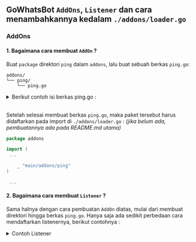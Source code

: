 ## GoWhatsBot `AddOns`, `Listener` dan cara menambahkannya kedalam `./addons/loader.go`

### AddOns

#### 1. Bagaimana cara membuat `AddOn` ?

Buat `package` direktori `ping` dalam `addons`, lalu buat sebuah berkas `ping.go`:

```
addons/
└── ping/
    └── ping.go
```

<details>
    <summary>Berikut contoh isi  berkas ping.go :</summary>


```go
package ping

import (
    "fmt"
    "main/core/addon"
    "main/core/mylog"
    "main/core/whats"
    "time"

    "go.mau.fi/whatsmeow"
    "go.mau.fi/whatsmeow/types/events"
)

// Menambahkan AddOn serta mendaftarkannya ke daftar eksekusi
var ItAddOn.NewAddOnRegistered("Pinger", "Melakukan ping")

func init() {
    // Menggunakan validator bawaan agar hanya nomor user yang valid
    ItAddOn.Validator = addon.AddonValidFromMe

    // Menambahkan fitur beserta perintah eksekusinya
    ItAddOn.AddFeatures(&addon.Feature{
        Patterns:    []string{".ping", ".p"},
        Description: "Get test ping time.",
        Usage:       "{pattern}",
        Execute:     executePing,

        // Menggunakan validator bawaan untuk mencocokkan patern
        Validator:   addon.FeaturePatternValid, 
        
        // Disini si fitur hanya mengharapkan event 
        Expecting:   &events.Message{}, 
        
    })

}

func executePing(a *addon.AddOn, f *addon.Feature, e interface{}, c *whatsmeow.Client) error {
    
    // Mempersiapkan event, pattern, args (teks setelah kata perintah)
    var eventMsg, _, pattern, args, err = whats.PrepareExec(e)
    var newctx = whats.NewContext(eventMsg, true, true, c)

    if err != nil {
        mylog.Error(a.Name, f.Name, pattern, args, err)
        return err
    }

    var text_result = fmt.Sprint(time.Since(eventMsg.Info.Timestamp).Milliseconds(), "ms")
    if resp, err := whats.SendTextMessage(eventMsg.Info.Chat, text_result, newctx, c); err != nil {
        return err
    } else {
        mylog.Info(pattern, resp.ID)
    }

    return nil
}
```

</details>
<br>

Setelah selesai membuat berkas `ping.go`, maka paket tersebut harus didaftarkan pada import di `./addons/loader.go` :
 _(jika belum ada, pembuatannya ada pada README.md utama)_
```go
package addons

import (
 ...

    _ "main/addons/ping"
)

 ...
```


#### 2. Bagaimana cara membuat `Listener` ?
Sama halnya dengan cara pembuatan `AddOn` diatas, mulai dari membuat direktori hingga berkas `ping.go`. Hanya saja ada sedikit perbedaan cara mendaftarkan listenernya, berikut contohnya :

<details>
    <summary>Contoh Listener</summary>

```go
package ping

import (
    "main/core/listener"
    "main/core/mylog"
    "main/core/whats"

    "go.mau.fi/whatsmeow"
    "go.mau.fi/whatsmeow/types/events"
)

func init() {

    // Mendaftarkan untuk memonitor event pesan masuk
    listener.AddEvent("*events.Message", executePing)
}

func executePing(e interface{}, c *whatsmeow.Client) error {
    

    // Mempersiapkan event, pattern, args (teks setelah kata perintah)
    var eventMsg, _, pattern, args, err = whats.PrepareExec(e)
    var newctx = whats.NewContext(eventMsg, true, true, c)

    if err != nil {
        mylog.Error(a.Name, f.Name, pattern, args, err)
        return err
    }

    // Melakukan cek manual pada pattern
    if pattern == ".p" || pattern == ".ping" {
        var text_result = fmt.Sprint(time.Since(eventMsg.Info.Timestamp).Milliseconds(), "ms")
        if resp, err := whats.SendTextMessage(eventMsg.Info.Chat, text_result, newctx, c); err != nil {
            return err
        } else {
            mylog.Info(pattern, resp.ID)
        }        
    }

    return nil
}
```

</details>
